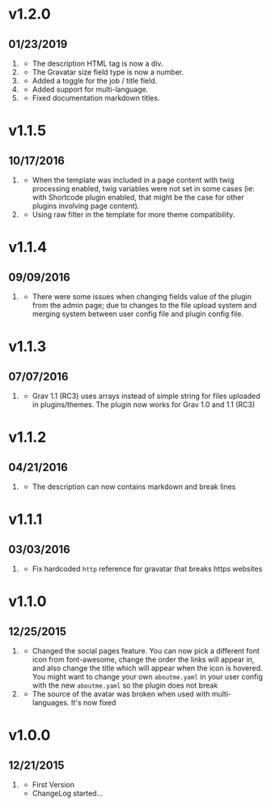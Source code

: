 # v1.2.0
## 01/23/2019

1. [](#improved)
    * The description HTML tag is now a div.
2. [](#improved)
    * The Gravatar size field type is now a number.
3. [](#new)
    * Added a toggle for the job / title field.
4. [](#new)
    * Added support for multi-language.
5. [](#improved)
    * Fixed documentation markdown titles.

# v1.1.5
## 10/17/2016

1. [](#bugfix)
    * When the template was included in a page content with twig processing enabled, twig variables were not set in some cases (ie: with Shortcode plugin enabled, that might be the case for other plugins involving page content).
2. [](#bugfix)
    * Using raw filter in the template for more theme compatibility.

# v1.1.4
## 09/09/2016

1. [](#bugfix)
    * There were some issues when changing fields value of the plugin from the admin page; due to changes to the file upload system and merging system between user config file and plugin config file.

# v1.1.3
## 07/07/2016

1. [](#improved)
    * Grav 1.1 (RC3) uses arrays instead of simple string for files uploaded in plugins/themes. The plugin now works for Grav 1.0 and 1.1 (RC3)

# v1.1.2
## 04/21/2016

1. [](#improved)
    * The description can now contains markdown and break lines

# v1.1.1
## 03/03/2016

1. [](#bugfix)
    * Fix hardcoded `http` reference for gravatar that breaks https websites

# v1.1.0
## 12/25/2015

1. [](#improved)
    * Changed the social pages feature. You can now pick a different font icon from font-awesome, change the order the links will appear in, and also change the title which will appear when the icon is hovered. You might want to change your own `aboutme.yaml` in your user config with the new `aboutme.yaml` so the plugin does not break
2. [](#bugfix)
    * The source of the avatar was broken when used with multi-languages. It's now fixed

# v1.0.0
## 12/21/2015

1. [](#new)
    * First Version
    * ChangeLog started...
